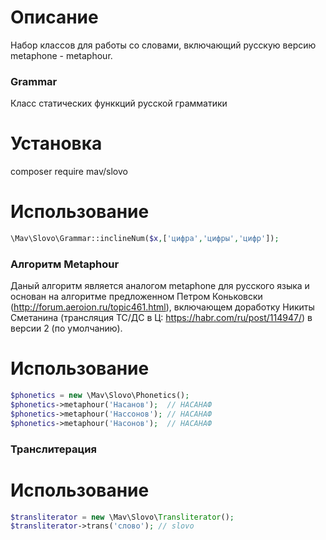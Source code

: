 Описание
========

Набор классов для работы со словами, включающий русскую версию metaphone - metaphour.

### Grammar

Класс статических функкций русской грамматики

Установка
=========

composer require mav/slovo

Использование
=============

```php
\Mav\Slovo\Grammar::inclineNum($x,['цифра','цифры','цифр']);
```


### Алгоритм Metaphour

Даный алгоритм является аналогом metaphone для русского языка и основан на алгоритме предложенном Петром Коньковски (http://forum.aeroion.ru/topic461.html), включающем доработку Никиты Сметанина (трансляция ТС/ДС в Ц: https://habr.com/ru/post/114947/) в версии 2 (по умолчанию).

Использование
=============

```php
$phonetics = new \Mav\Slovo\Phonetics();
$phonetics->metaphour('Насанов');  // НАСАНАФ
$phonetics->metaphour('Нассонов'); // НАСАНАФ
$phonetics->metaphour('Насонов');  // НАСАНАФ
```

### Транслитерация

Использование
=============

```php
$transliterator = new \Mav\Slovo\Transliterator();
$transliterator->trans('слово'); // slovo
```